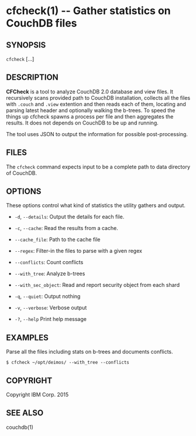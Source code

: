 cfcheck(1) -- Gather statistics on CouchDB files
=============================================

## SYNOPSIS

`cfcheck` <path> [<opt>...]

## DESCRIPTION

**CFCheck** is a tool to analyze CouchDB 2.0 database and view files. It recursively scans provided path to CouchDB installation, collects all the files with `.couch` and `.view` extention and then reads each of them, locating and parsing latest header and optionally walking the b-trees. To speed the things up cfcheck spawns a process per file and then aggregates the results. It does not depends on CouchDB to be up and running.

The tool uses JSON to output the information for possible post-processing.

## FILES

The `cfcheck` command expects input to be a complete path to data directory
of CouchDB.

## OPTIONS

These options control what kind of statistics the utility gathers and output.

  * `-d`, `--details`:
    Output the details for each file.

  * `-c`, `--cache`:
    Read the results from a cache.

  * `--cache_file`:
    Path to the cache file

  * `--regex`:
    Filter-in the files to parse with a given regex

  * `--conflicts`:
    Count conflicts

  * `--with_tree`:
    Analyze b-trees

  * `--with_sec_object`:
    Read and report security object from each shard

  * `-q`, `--quiet`:
    Output nothing

  * `-v`, `--verbose`:
    Verbose output

  * `-?`, `--help`
    Print help message

## EXAMPLES

Parse all the files including stats on b-trees and documents conflicts.

    $ cfcheck ~/opt/deimos/ --with_tree --conflicts

## COPYRIGHT

Copyright IBM Corp. 2015

## SEE ALSO

couchdb(1)
